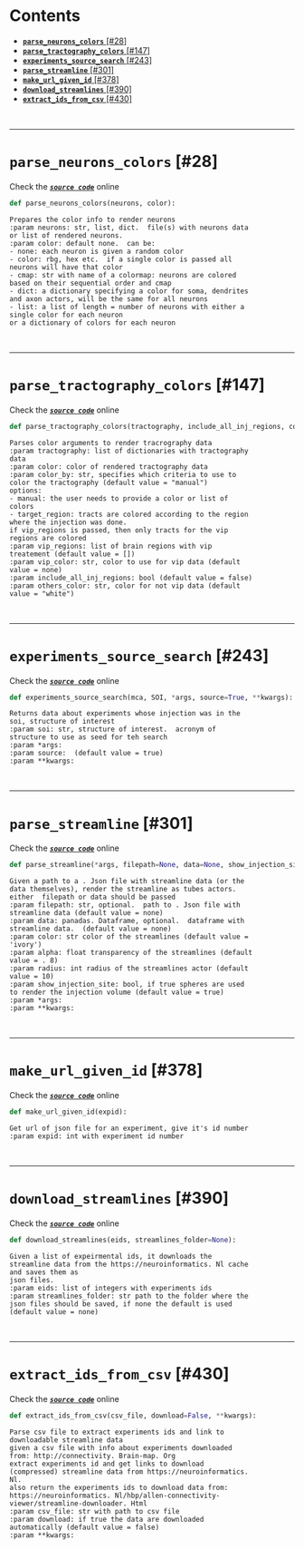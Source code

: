 



Contents
========

* [**`parse_neurons_colors`** [#28]](#parse_neurons_colors-28)
* [**`parse_tractography_colors`** [#147]](#parse_tractography_colors-147)
* [**`experiments_source_search`** [#243]](#experiments_source_search-243)
* [**`parse_streamline`** [#301]](#parse_streamline-301)
* [**`make_url_given_id`** [#378]](#make_url_given_id-378)
* [**`download_streamlines`** [#390]](#download_streamlines-390)
* [**`extract_ids_from_csv`** [#430]](#extract_ids_from_csv-430)


&nbsp;

--------
# **`parse_neurons_colors`** [#28]
  
Check the [***``source code``***](https://github.com/BrancoLab/BrainRender/tree/brainglobeintegration/blob/master/brainrender/ABA/aba_utils.py#L28) online

```python
def parse_neurons_colors(neurons, color):
```  


```text
Prepares the color info to render neurons
:param neurons: str, list, dict.  file(s) with neurons data
or list of rendered neurons.
:param color: default none.  can be:
- none: each neuron is given a random color
- color: rbg, hex etc.  if a single color is passed all
neurons will have that color
- cmap: str with name of a colormap: neurons are colored
based on their sequential order and cmap
- dict: a dictionary specifying a color for soma, dendrites
and axon actors, will be the same for all neurons
- list: a list of length = number of neurons with either a
single color for each neuron
or a dictionary of colors for each neuron
```

&nbsp;

--------
# **`parse_tractography_colors`** [#147]
  
Check the [***``source code``***](https://github.com/BrancoLab/BrainRender/tree/brainglobeintegration/blob/master/brainrender/ABA/aba_utils.py#L147) online

```python
def parse_tractography_colors(tractography, include_all_inj_regions, color=None, color_by='manual', VIP_regions=[], VIP_color=None, others_color='salmon'):
```  


```text
Parses color arguments to render tracrography data
:param tractography: list of dictionaries with tractography
data
:param color: color of rendered tractography data
:param color_by: str, specifies which criteria to use to
color the tractography (default value = "manual")
options:
- manual: the user needs to provide a color or list of
colors
- target_region: tracts are colored according to the region
where the injection was done.
if vip_regions is passed, then only tracts for the vip
regions are colored
:param vip_regions: list of brain regions with vip
treatement (default value = [])
:param vip_color: str, color to use for vip data (default
value = none)
:param include_all_inj_regions: bool (default value = false)
:param others_color: str, color for not vip data (default
value = "white")
```

&nbsp;

--------
# **`experiments_source_search`** [#243]
  
Check the [***``source code``***](https://github.com/BrancoLab/BrainRender/tree/brainglobeintegration/blob/master/brainrender/ABA/aba_utils.py#L243) online

```python
def experiments_source_search(mca, SOI, *args, source=True, **kwargs):
```  


```text
Returns data about experiments whose injection was in the
soi, structure of interest
:param soi: str, structure of interest.  acronym of
structure to use as seed for teh search
:param *args:
:param source:  (default value = true)
:param **kwargs:
```

&nbsp;

--------
# **`parse_streamline`** [#301]
  
Check the [***``source code``***](https://github.com/BrancoLab/BrainRender/tree/brainglobeintegration/blob/master/brainrender/ABA/aba_utils.py#L301) online

```python
def parse_streamline(*args, filepath=None, data=None, show_injection_site=True, color='ivory', alpha=0.8, radius=10, **kwargs):
```  


```text
Given a path to a . Json file with streamline data (or the
data themselves), render the streamline as tubes actors.
either  filepath or data should be passed
:param filepath: str, optional.  path to . Json file with
streamline data (default value = none)
:param data: panadas. Dataframe, optional.  dataframe with
streamline data.  (default value = none)
:param color: str color of the streamlines (default value =
'ivory')
:param alpha: float transparency of the streamlines (default
value = . 8)
:param radius: int radius of the streamlines actor (default
value = 10)
:param show_injection_site: bool, if true spheres are used
to render the injection volume (default value = true)
:param *args:
:param **kwargs:
```

&nbsp;

--------
# **`make_url_given_id`** [#378]
  
Check the [***``source code``***](https://github.com/BrancoLab/BrainRender/tree/brainglobeintegration/blob/master/brainrender/ABA/aba_utils.py#L378) online

```python
def make_url_given_id(expid):
```  


```text
Get url of json file for an experiment, give it's id number
:param expid: int with experiment id number
```

&nbsp;

--------
# **`download_streamlines`** [#390]
  
Check the [***``source code``***](https://github.com/BrancoLab/BrainRender/tree/brainglobeintegration/blob/master/brainrender/ABA/aba_utils.py#L390) online

```python
def download_streamlines(eids, streamlines_folder=None):
```  


```text
Given a list of expeirmental ids, it downloads the
streamline data from the https://neuroinformatics. Nl cache
and saves them as
json files.
:param eids: list of integers with experiments ids
:param streamlines_folder: str path to the folder where the
json files should be saved, if none the default is used
(default value = none)
```

&nbsp;

--------
# **`extract_ids_from_csv`** [#430]
  
Check the [***``source code``***](https://github.com/BrancoLab/BrainRender/tree/brainglobeintegration/blob/master/brainrender/ABA/aba_utils.py#L430) online

```python
def extract_ids_from_csv(csv_file, download=False, **kwargs):
```  


```text
Parse csv file to extract experiments ids and link to
downloadable streamline data
given a csv file with info about experiments downloaded
from: http://connectivity. Brain-map. Org
extract experiments id and get links to download
(compressed) streamline data from https://neuroinformatics.
Nl.
also return the experiments ids to download data from:
https://neuroinformatics. Nl/hbp/allen-connectivity-
viewer/streamline-downloader. Html
:param csv_file: str with path to csv file
:param download: if true the data are downloaded
automatically (default value = false)
:param **kwargs:
```